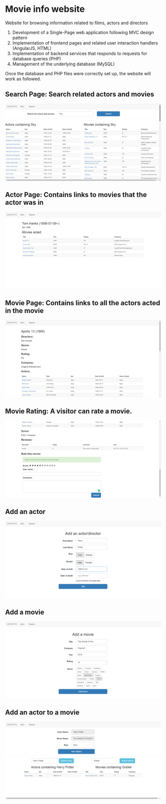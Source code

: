 # Movie info website

Website for browsing information related to films, actors and directors

1.  Development of a Single-Page web application following MVC design pattern
2.  Implementation of frontend pages and related user interaction handlers (AngularJS, HTML)
3.  Implementation of backend services that responds to requests for database queries (PHP)
4.  Management of the underlying database (MySQL)


Once the database and PHP files were correctly set up, the website will work as followed.

## Search Page: Search related actors and movies
<img src="Screenshots/2_Search.png"/>

## Actor Page: Contains links to movies that the actor was in
<img src="Screenshots/3_Actor.png"/>

## Movie Page: Contains links to all the actors acted in the movie 
<img src="Screenshots/4_Movie.png"/>

## Movie Rating: A visitor can rate a movie.
<img src="Screenshots/5_MovieRate.png"/>

## Add an actor
<img src="Screenshots/6_Addperson.png"/>

## Add a movie
<img src="Screenshots/7_Addmovie.png"/>

## Add an actor to a movie
<img src="Screenshots/8_Addrelation.png"/>


